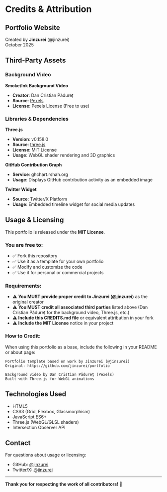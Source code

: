 # Credits & Attribution

## Portfolio Website
Created by **Jinzurei** (@jinzurei)  
October 2025

## Third-Party Assets

### Background Video
**Smoke/Ink Background Video**  
- **Creator**: Dan Cristian Pădureț  
- **Source**: [Pexels](https://www.pexels.com/video/white-in-spreading-in-different-direction-3051490/)  
- **License**: Pexels License (Free to use)

### Libraries & Dependencies

**Three.js**  
- **Version**: v0.158.0  
- **Source**: [three.js](https://threejs.org/)  
- **License**: MIT License  
- **Usage**: WebGL shader rendering and 3D graphics

**GitHub Contribution Graph**  
- **Service**: ghchart.rshah.org  
- **Usage**: Displays GitHub contribution activity as an embedded image

**Twitter Widget**  
- **Source**: Twitter/X Platform  
- **Usage**: Embedded timeline widget for social media updates

## Usage & Licensing

This portfolio is released under the **MIT License**.

### You are free to:
- ✅ Fork this repository
- ✅ Use it as a template for your own portfolio
- ✅ Modify and customize the code
- ✅ Use it for personal or commercial projects

### Requirements:
- ⚠️ **You MUST provide proper credit to Jinzurei (@jinzurei)** as the original creator
- ⚠️ **You MUST credit all associated third parties** listed above (Dan Cristian Pădureț for the background video, Three.js, etc.)
- ⚠️ **Include this CREDITS.md file** or equivalent attribution in your fork
- ⚠️ **Include the MIT License** notice in your project

### How to Credit:
When using this portfolio as a base, include the following in your README or about page:

```
Portfolio template based on work by Jinzurei (@jinzurei)
Original: https://github.com/jinzurei/portfolio

Background video by Dan Cristian Pădureț (Pexels)
Built with Three.js for WebGL animations
```

## Technologies Used

- HTML5
- CSS3 (Grid, Flexbox, Glassmorphism)
- JavaScript ES6+
- Three.js (WebGL/GLSL shaders)
- Intersection Observer API

## Contact

For questions about usage or licensing:
- GitHub: [@jinzurei](https://github.com/jinzurei)
- Twitter/X: [@jinzurei](https://twitter.com/jinzurei)

---

**Thank you for respecting the work of all contributors! 🙏**
